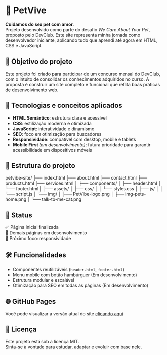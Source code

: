 # 🐾 PetVive

**Cuidamos do seu pet com amor.**  
Projeto desenvolvido como parte do desafio _We Care About Your Pet_, proposto pelo DevClub. Este site representa minha jornada como desenvolvedor iniciante, aplicando tudo que aprendi até agora em HTML, CSS e JavaScript.

## 🎯 Objetivo do projeto

Este projeto foi criado para participar de um concurso mensal do DevClub, com o intuito de consolidar os conhecimentos adquiridos no curso. A proposta é construir um site completo e funcional que reflita boas práticas de desenvolvimento web.

## 🚀 Tecnologias e conceitos aplicados

- **HTML Semântico**: estrutura clara e acessível
- **CSS**: estilização moderna e otimizada
- **JavaScript**: interatividade e dinamismo
- **SEO**: foco em otimização para buscadores
- **Responsividade**: compatível com desktop, mobile e tablets
- **Mobile First** _(em desenvolvimento)_: futura prioridade para garantir acessibilidade em dispositivos móveis

## 📁 Estrutura do projeto
petvibe-site/
├── index.html
├── about.html
├── contact.html
├── products.html
├── services.html
│
├── components/
│   ├── header.html
│   └── footer.html
│
├── assets/
│   ├── css/
│   │   └── styles.css
│   ├── js/
│   │   └── script.js
│   └── img/
│       ├── PetVibe-logo.png
│       ├── img-pets-home.png
│       └── talk-to-me-cat.png


## 📌 Status

✅ Página inicial finalizada  
🚧 Demais páginas em desenvolvimento  
🎯 Próximo foco: responsividade

## 🛠️ Funcionalidades

- Componentes reutilizáveis (`header.html`, `footer.html`)
- Menu mobile com botão hambúrguer (Em desenvolvimento)
- Estrutura modular e escalável
- Otimização para SEO em todas as páginas (Em desenvolvimento)

## 🌐 GitHub Pages

Você pode visualizar a versão atual do site [clicando aqui](https://leomarinovic.github.io/projeto-site-responsivo-petvibe/)  

## 📄 Licença

Este projeto está sob a licença MIT.  
Sinta-se à vontade para estudar, adaptar e evoluir com base nele.